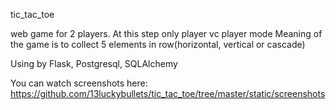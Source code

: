 tic_tac_toe

web game for 2 players. 
At this step only player vc player mode
Meaning of the game is to collect 5 elements in row(horizontal, vertical or cascade)

Using by Flask, Postgresql, SQLAlchemy

You can watch screenshots here:
https://github.com/13luckybullets/tic_tac_toe/tree/master/static/screenshots
